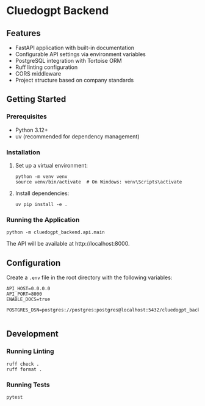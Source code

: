 # Cluedogpt Backend

## Features

- FastAPI application with built-in documentation
- Configurable API settings via environment variables
- PostgreSQL integration with Tortoise ORM
- Ruff linting configuration
- CORS middleware
- Project structure based on company standards

## Getting Started

### Prerequisites

- Python 3.12+
- uv (recommended for dependency management)

### Installation

1. Set up a virtual environment:
   ```
   python -m venv venv
   source venv/bin/activate  # On Windows: venv\Scripts\activate
   ```

2. Install dependencies:
   ```
   uv pip install -e .
   ```

### Running the Application

```
python -m cluedogpt_backend.api.main
```

The API will be available at http://localhost:8000.



## Configuration

Create a `.env` file in the root directory with the following variables:

```
API_HOST=0.0.0.0
API_PORT=8000
ENABLE_DOCS=true

POSTGRES_DSN=postgres://postgres:postgres@localhost:5432/cluedogpt_backend


```

## Development

### Running Linting

```
ruff check .
ruff format .
```

### Running Tests

```
pytest
```